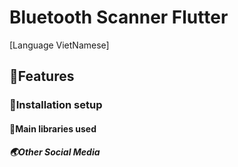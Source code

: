 # Bluetooth Scanner Flutter

[Language VietNamese]

## 🔑Features

### 🔧Installation setup

#### 📘Main libraries used

##### 🌏Other Social Media


<!-- ##Link Example

[CodeTime](https://github.com/HuygaoBE) -->
